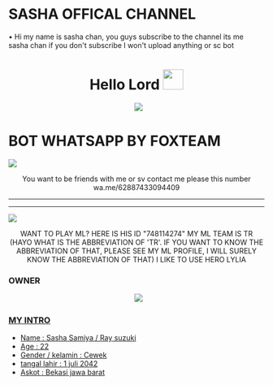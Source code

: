 # SASHA OFFICAL CHANNEL

• Hi my name is sasha chan, you guys subscribe to the channel its me sasha chan if you don't subscribe I won't upload anything or sc bot

<h1 align="center">Hello Lord <img src="https://user-images.githubusercontent.com/1303154/88677602-1635ba80-d120-11ea-84d8-d263ba5fc3c0.gif" width="40px" alt=""><br></h1>
<p align="center">
  <img src="https://user-images.githubusercontent.com/99161705/156518347-7a198f68-591d-4cea-8e23-86c2bdf91325.jpeg" />
</p> 


# BOT WHATSAPP BY FOXTEAM


<img src="https://user-images.githubusercontent.com/99161705/156518481-300821c0-d0c8-412c-ba06-b97f094d57cf.jpeg" />
<p align="center"> 
You want to be friends with me or sv contact me please this number
wa.me/62887433094409


</p> 

------

------ 
<img src="https://user-images.githubusercontent.com/99161705/156518989-b69754d4-49e7-4311-8374-bda229f3e2b9.jpg" />
<p align="center"> 
WANT TO PLAY ML? HERE IS HIS ID
"748114274"
MY ML TEAM IS TR (HAYO WHAT IS THE ABBREVIATION OF 'TR'. IF YOU WANT TO KNOW THE ABBREVIATION OF THAT, PLEASE SEE MY ML PROFILE, I WILL SURELY KNOW THE ABBREVIATION OF THAT)
I LIKE TO USE HERO LYLIA



### OWNER
<p align="center">
  <a href="https://wa.me/62887433094409?text=Halo"><img src="https://img.shields.io/badge/WhatsApp-25D366?style=for-the-badge&logo=whatsapp&logoColor=white" /><br>
    
### MY INTRO
    
<p align="center">
  
 - Name : Sasha Samiya / Ray suzuki
 - Age : 22
 - Gender / kelamin : Cewek
 - tangal lahir : 1 juli 2042
 - Askot : Bekasi jawa barat





